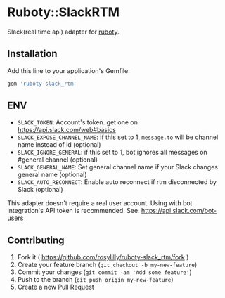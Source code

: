 # Ruboty::SlackRTM

Slack(real time api) adapter for [ruboty](https://github.com/r7kamura/ruboty).

## Installation

Add this line to your application's Gemfile:

```ruby
gem 'ruboty-slack_rtm'
```

## ENV

- `SLACK_TOKEN`: Account's token. get one on https://api.slack.com/web#basics
- `SLACK_EXPOSE_CHANNEL_NAME`: if this set to 1, `message.to` will be channel name instead of id (optional)
- `SLACK_IGNORE_GENERAL`: if this set to 1, bot ignores all messages on #general channel (optional)
- `SLACK_GENERAL_NAME`: Set general channel name if your Slack changes general name (optional)
- `SLACK_AUTO_RECONNECT`: Enable auto reconnect if rtm disconnected by Slack (optional)

This adapter doesn't require a real user account. Using with bot integration's API token is recommended.
See: https://api.slack.com/bot-users

## Contributing

1. Fork it ( https://github.com/rosylilly/ruboty-slack_rtm/fork )
2. Create your feature branch (`git checkout -b my-new-feature`)
3. Commit your changes (`git commit -am 'Add some feature'`)
4. Push to the branch (`git push origin my-new-feature`)
5. Create a new Pull Request
